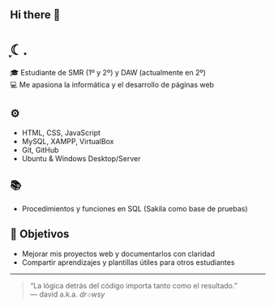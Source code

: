## Hi there 👋

<!--
**davidquicoc/davidquicoc** is a ✨ _special_ ✨ repository because its `README.md` (this file) appears on your GitHub profile.

Here are some ideas to get you started:

- 🔭 I’m currently working on ...
- 🌱 I’m currently learning ...
- 👯 I’m looking to collaborate on ...
- 🤔 I’m looking for help with ...
- 💬 Ask me about ...
- 📫 How to reach me: ...
- 😄 Pronouns: ...
- ⚡ Fun fact: ...
-->

#  ִֶָ☾.

🎓 Estudiante de SMR (1º y 2º) y DAW (actualmente en 2º)  
💻 Me apasiona la informática y el desarrollo de páginas web  

## ⚙️
- HTML, CSS, JavaScript
- MySQL, XAMPP, VirtualBox
- Git, GitHub
- Ubuntu & Windows Desktop/Server

## 📚
- Procedimientos y funciones en SQL (Sakila como base de pruebas)

## 📌 Objetivos
- Mejorar mis proyectos web y documentarlos con claridad  
- Compartir aprendizajes y plantillas útiles para otros estudiantes

---

> “La lógica detrás del código importa tanto como el resultado.”  
> — david a.k.a. <i>dr๏wsy</i>

